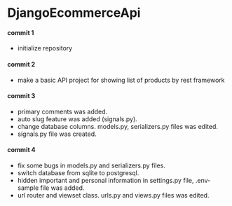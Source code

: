# DjangoEcommerceApi

#### commit 1
* initialize repository


#### commit 2
* make a basic API project for showing list of products by rest framework 


#### commit 3
* primary comments was added.
* auto slug feature was added (signals.py).
* change database columns. models.py, serializers.py files was edited.
* signals.py file was created.


#### commit 4
* fix some bugs in models.py and serializers.py files.
* switch database from sqlite to postgresql.
* hidden important and personal information in settings.py file, .env-sample file was added.
* url router and viewset class. urls.py and views.py files was edited.